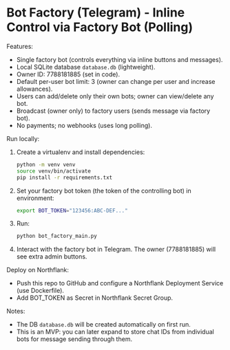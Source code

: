 # Bot Factory (Telegram) - Inline Control via Factory Bot (Polling)

Features:
- Single factory bot (controls everything via inline buttons and messages).
- Local SQLite database `database.db` (lightweight).
- Owner ID: 7788181885 (set in code).
- Default per-user bot limit: 3 (owner can change per user and increase allowances).
- Users can add/delete only their own bots; owner can view/delete any bot.
- Broadcast (owner only) to factory users (sends message via factory bot).
- No payments; no webhooks (uses long polling).

Run locally:
1. Create a virtualenv and install dependencies:
   ```bash
   python -m venv venv
   source venv/bin/activate
   pip install -r requirements.txt
   ```
2. Set your factory bot token (the token of the controlling bot) in environment:
   ```bash
   export BOT_TOKEN="123456:ABC-DEF..."
   ```
3. Run:
   ```bash
   python bot_factory_main.py
   ```
4. Interact with the factory bot in Telegram. The owner (7788181885) will see extra admin buttons.

Deploy on Northflank:
- Push this repo to GitHub and configure a Northflank Deployment Service (use Dockerfile).
- Add BOT_TOKEN as Secret in Northflank Secret Group.

Notes:
- The DB `database.db` will be created automatically on first run.
- This is an MVP: you can later expand to store chat IDs from individual bots for message sending through them.
